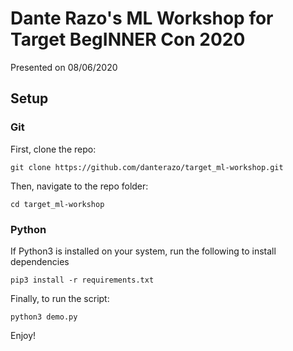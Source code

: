 # Dante Razo's ML Workshop for Target BegINNER Con 2020
Presented on 08/06/2020

## Setup
### Git
First, clone the repo:
```
git clone https://github.com/danterazo/target_ml-workshop.git
```

Then, navigate to the repo folder:
```
cd target_ml-workshop
```

### Python
If Python3 is installed on your system, run the following to install dependencies
```
pip3 install -r requirements.txt
```

Finally, to run the script:
```
python3 demo.py
```

Enjoy!